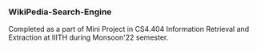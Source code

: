 ### WikiPedia-Search-Engine
Completed as a part of Mini Project in CS4.404 Information Retrieval and Extraction at IIITH during Monsoon'22 semester.